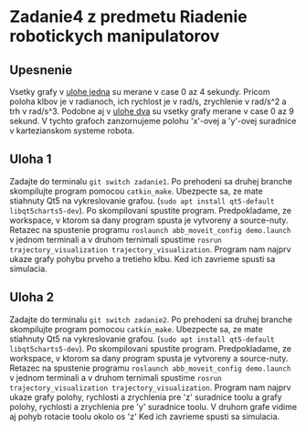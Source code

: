 # Zadanie4 z predmetu Riadenie robotickych manipulatorov

## Upesnenie

Vsetky grafy v [ulohe jedna](#Uloha1) su merane v case 0 az 4 sekundy. Pricom poloha klbov je v radianoch, ich rychlost je v rad/s, zrychlenie v rad/s^2
 a trh v rad/s^3. Podobne aj v [ulohe dva](#Uloha2) su vsetky grafy merane v case 0 az 9 sekund. V tychto grafoch zanzornujeme polohu 'x'-ovej a 'y'-ovej suradnice v kartezianskom systeme robota.

## Uloha 1

Zadajte do terminalu ```git switch zadanie1```. Po prehodeni sa druhej branche skompilujte program pomocou ```catkin_make```. Ubezpecte sa, ze mate stiahnuty Qt5 na vykreslovanie grafou. (```sudo apt install qt5-default libqt5charts5-dev```). Po skompilovani spustite program. Predpokladame, ze workspace, v ktorom sa dany program spusta je vytvoreny a source-nuty. Retazec na spustenie programu ```roslaunch abb_moveit_config demo.launch``` v jednom terminali a v druhom ternimali spustime ```rosrun trajectory_visualization trajectory_visualization```. Program nam najprv ukaze grafy pohybu prveho a tretieho klbu. Ked ich zavrieme spusti sa simulacia.

## Uloha 2

Zadajte do terminalu ```git switch zadanie2```. Po prehodeni sa druhej branche skompilujte program pomocou ```catkin_make```. Ubezpecte sa, ze mate stiahnuty Qt5 na vykreslovanie grafou. (```sudo apt install qt5-default libqt5charts5-dev```). Po skompilovani spustite program. Predpokladame, ze workspace, v ktorom sa dany program spusta je vytvoreny a source-nuty. Retazec na spustenie programu ```roslaunch abb_moveit_config demo.launch``` v jednom terminali a v druhom ternimali spustime ```rosrun trajectory_visualization trajectory_visualization```. Program nam najprv ukaze grafy polohy, rychlosti a zrychlenia pre 'z' suradnice toolu a grafy polohy, rychlosti a zrychlenia pre 'y' suradnice toolu. V druhom grafe vidime aj pohyb rotacie toolu okolo os 'z' Ked ich zavrieme spusti sa simulacia.

